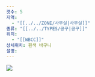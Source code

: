 ```yaml
---
갯수: 5
지역:
  - "[[../../ZONE/사무실|사무실]]"
종류: "[[../../TYPES/공구|공구]]"
위치:
  - "[[WBCC]]"
상세위치: 흰색 바구니
설명:
---
```

![](http://192.168.50.22/devices/250503_IMG_0002.jpeg)
